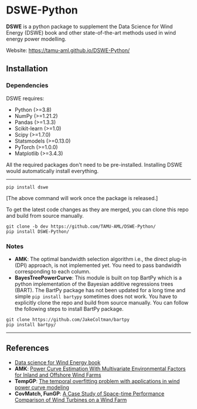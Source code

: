 # DSWE-Python
**DSWE** is a python package to supplement the Data Science for Wind Energy (DSWE) book and other state-of-the-art methods used in wind energy power modelling.

Website: https://tamu-aml.github.io/DSWE-Python/

Installation
------------

### Dependencies

DSWE requires:

- Python (>=3.8)
- NumPy (>=1.21.2)
- Pandas (>=1.3.3)
- Scikit-learn (>=1.0)
- Scipy (>=1.7.0)
- Statsmodels (>=0.13.0)
- PyTorch (>=1.0.0)
- Matplotlib (>=3.4.3)

All the required packages don't need to be pre-installed. Installing DSWE would automatically install everything.

--------------------------------------------------------------------------------

```console
pip install dswe
```
[The above command will work once the package is released.]

To get the latest code changes as they are merged, you can clone this repo and build from source manually.
```console
git clone -b dev https://github.com/TAMU-AML/DSWE-Python/
pip install DSWE-Python/
```

### Notes

- **AMK**: The optimal bandwidth selection algorithm i.e., the direct plug-in (DPI) approach, is not implemented yet. You need to pass bandwidth corresponding to each column.
- **BayesTreePowerCurve**: This module is built on top BartPy which is a python implementation of the Bayesian additive regressions trees (BART). The BartPy package has not been updated for a long time and simple ```pip install bartypy``` sometimes does not work. You have to explicitly clone the repo and build from source manually. You can follow the following steps to install BartPy package.

```console
git clone https://github.com/JakeColtman/bartpy
pip install bartpy/
```

--------------------------------------------------------------------------------

References
----------
- [Data science for Wind Energy book](https://aml.engr.tamu.edu/book-dswe/)
- **AMK**: [Power Curve Estimation With Multivariate Environmental Factors for Inland and Offshore Wind Farms](https://aml.engr.tamu.edu/wp-content/uploads/sites/164/2017/11/J53.pdf)
- **TempGP**: [The temporal overfitting problem with applications in wind power curve modeling](https://arxiv.org/abs/2012.01349)
- **CovMatch, FunGP**: [A Case Study of Space-time Performance Comparison of Wind Turbines on a Wind Farm](https://arxiv.org/pdf/2005.08652.pdf)

